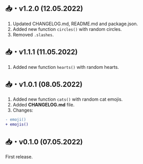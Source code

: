 ## 📥・v1.2.0 (12.05.2022)
1. Updated CHANGELOG.md, README.md and package.json.
2. Added new function `circles()` with random circles.
3. Removed `.slashes`.

## 📥・v1.1.1 (11.05.2022)
1. Added new function `hearts()` with random hearts.

## 📥・v1.0.1 (08.05.2022)
1. Added new function `cats()` with random cat emojis.  
2. Added **CHANGELOG.md** file.  
2. Changes:
```diff
- emoji()
+ emojis()
```

## 📥・v0.1.0 (07.05.2022)
First release.